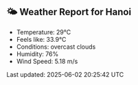 <!-- WEATHER-START -->
## 🌤 Weather Report for Hanoi

- Temperature: 29°C
- Feels like: 33.9°C
- Conditions: overcast clouds
- Humidity: 76%
- Wind Speed: 5.18 m/s

Last updated: 2025-06-02 20:25:42 UTC
<!-- WEATHER-END -->
